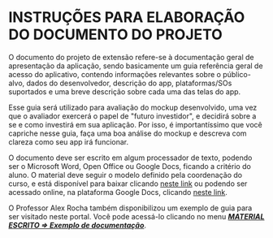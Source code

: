# INSTRUÇÕES PARA ELABORAÇÃO DO DOCUMENTO DO PROJETO

O documento do projeto de extensão refere-se à documentação geral de apresentação da aplicação, sendo basicamente um guia referência geral de acesso do aplicativo, contendo informações relevantes sobre o público-alvo, dados do desenvolvedor, descrição do app, plataformas/SOs suportados e uma breve descrição sobre cada uma das telas do app.

Esse guia será utilizado para avaliação do mockup desenvolvido, uma vez que o avaliador exercerá o papel de "futuro investidor", e decidirá sobre a se e como investirá em sua aplicação. Por isso, é importantíssimo que você capriche nesse guia, faça uma boa análise do mockup e descreva com clareza como seu app irá funcionar.

O documento deve ser escrito em algum processador de texto, podendo ser o Microsoft Word, Open Office ou Google Docs, ficando a critério do aluno. O material deve seguir o modelo definido pela coordenação do curso, e está disponível para baixar clicando [neste link](../facint_projeto_de_extensao.docx) ou podendo ser acessado online, na plataforma Google Docs, clicando [neste link](https://docs.google.com/document/d/18ElKvL0nbiOFpUha4A6A_crPltKpaxnQh4CA6Fw7TeA/edit?usp=sharing).

O Professor Alex Rocha também disponibilizou um exemplo de guia para ser visitado neste portal. Você pode acessá-lo clicando no menu [***MATERIAL ESCRITO ⇒ Exemplo de documentação***](exemplo.md).